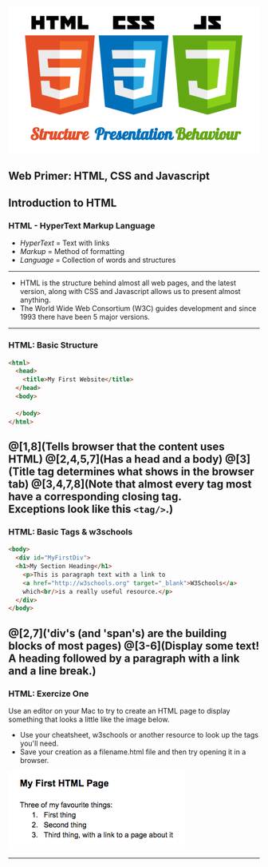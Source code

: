 ![HTML, CSS and Javascript](images/HTML-CSS-JS.png)

Web Primer: HTML, CSS and Javascript
---
## Introduction to HTML

### HTML - HyperText Markup Language

* *HyperText* = Text with links
* *Markup* = Method of formatting
* *Language* = Collection of words and structures

---

* HTML is the structure behind almost all web pages, and the latest version, along with CSS and Javascript allows us to present almost anything.
* The World Wide Web Consortium (W3C) guides development and since 1993 there have been 5 major versions.

---
### HTML: Basic Structure

```html
<html>
  <head>
    <title>My First Website</title>
  </head>
  <body>

  </body>
</html>
```
@[1,8](Tells browser that the content uses HTML)
@[2,4,5,7](Has a head and a body)
@[3](Title tag determines what shows in the browser tab)
@[3,4,7,8](Note that almost every tag most have a corresponding closing tag. <br/>Exceptions look like this `<tag/>`.)
---
### HTML: Basic Tags & w3schools

```html
<body>
  <div id="MyFirstDiv">
  <h1>My Section Heading</h1>
    <p>This is paragraph text with a link to 
    <a href="http://w3schools.org" target="_blank">W3Schools</a> 
    which<br/>is a really useful resource.</p>
  </div>
</body>
```
@[2,7]('div's (and 'span's) are the building blocks of most pages)
@[3-6](Display some text! A heading followed by a paragraph with a link and a line break.)
---
### HTML: Exercize One

Use an editor on your Mac to try to create an HTML page to display something that looks a little like the image below. 
* Use your cheatsheet, w3schools or another resource to look up the tags you'll need.
* Save your creation as a filename.html file and then try opening it in a browser.

![Ex1 screenshot](images/Ex1-screenshot.png)

---
